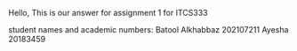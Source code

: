 Hello, This is our answer for assignment 1 for ITCS333

student names and academic numbers:
Batool Alkhabbaz 202107211
Ayesha 20183459
